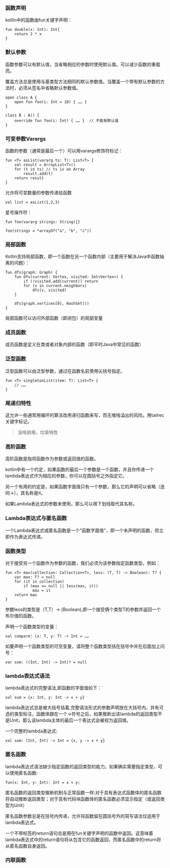 ### 函数声明
kotlin中的函数由fun关键字声明：
```
fun double(x: Int): Int{
    return 2 * x
}
```

### 默认参数
函数参数可以有默认值，当省略相应的参数时使用默认值。可以减少函数的重载亮。

覆盖方法总是使用与基类型方法相同的默认参数值。当覆盖一个带有默认参数的方法时，必须从签名中省略默认参数值。
```
open class A {
    open fun foo(i: Int = 10) { …… }
}

class B : A() {
    override fun foo(i: Int) { …… }  // 不能有默认值
}
```

### 可变参数Varargs
函数的参数（通常是最后一个）可以用varargs修饰符标记：
```
fun <T> asList(vararg ts: T): List<T> {
    val result = ArrayList<T>()
    for (t in ts) // ts is an Array
        result.add(t)
    return result
}
```
允许将可变数量的参数传递给函数
```
val list = asList(1,2,3)
```

星号操作符：
```
fun foo(vararg strings: String){}

foo(strings = *arrayOf("a", "b", "c"))
```

### 局部函数
Kotlin支持局部函数，即一个函数在另一个函数内部（主要用于解决Java中函数抽离的问题）：
```
fun dfs(graph: Graph) {
    fun dfs(current: Vertex, visited: Set<Vertex>) {
        if (!visited.add(current)) return
        for (v in current.neighbors)
            dfs(v, visited)
    }

    dfs(graph.vertices[0], HashSet())
}
```
局部函数可以访问外部函数（即闭包）的局部变量

### 成员函数
成员函数是定义在类或者对象内部的函数（即平时Java中常见的函数）

### 泛型函数
泛型函数可以由泛型参数，通过在函数名前使用尖括号指定。
```
fun <T> singletonList(item: T): List<T> {
    // ……
}
```

### 尾递归特性
这允许一些通常用循环的算法改用递归函数来写，而无堆栈溢出的风险。用tailrec关键字标记。

> 没啥卵用，垃圾特性

### 高阶函数
高阶函数是指将函数作为参数或返回值的函数。

kotlin中有一个约定，如果函数的最后一个参数是一个函数，并且你传递一个lambda表达式作为相应的参数，你可以在圆括号之外指定它。

另一个有用的约定是，如果函数字面值只有一个参数，那么它的声明可以省略（连同->），其名称是it。

如果Lambda表达式的参数未使用，那么可以用下划线取代其名称。

### Lambda表达式与匿名函数
一个Lambda表达式或匿名函数是一个"函数字面值"，即一个未声明的函数，但立即作为表达式传递。

### 函数类型
对于接受另一个函数作为参数的函数，我们必须为该参数指定函数类型。例如：
```
fun <T> max(collection: Collection<T>, less: (T, T) -> Boolean): T? {
    var max: T? = null
    for (it in collection)
        if (max == null || less(max, it))
            max = it
    return max
}
```
参数less的类型是（T,T）-> (Boolean),即一个接受俩个类型T的参数并返回一个布尔值的函数。

声明一个函数类型的变量：
```
val compare: (x: T, y: T) -> Int = ……

```
如要声明一个函数类型的可空变量，请将整个函数类型括在括号中并在后面加上问号：
```
var sum: ((Int, Int) -> Int)? = null
```

### lambda表达式语法
lambda表达式的完整语法,即函数的字面值如下：`
```
val sum = {x: Int, y: Int -> x + y}
```
lambda表达式总是被大括号括着,完整语法形式的参数声明放在大括号内，并有可选的类型标注，函数体跟在一个->符号之后，如果推断出该lambda的返回类型不是Unit，那么该lambda主体的最后一个表达式会被视为返回值。

一个完整的lambda表达式:
```
val sum: (Int, Int) -> Int = {x, y -> x + y}
```

### 匿名函数
lambda表达式语法缺少指定函数的返回类型的能力。如果确实需要指定类型，可以使用匿名函数:
```
fun(x: Int, y: Int): Int = x + y;
```

匿名函数的返回类型推断机制与正常函数一样:对于具有表达式函数体的匿名函数将自动推断返回类型；对于具有代码块函数体的匿名函数必须显示指定（或返回类型为Unit）

匿名函数参数总是在括号内传递，允许将函数留在圆括号外的简写语法仅适用于lambda表达式。

一个不带标签的return语句总是用在fun关键字声明的函数中返回。这意味着lambda表达式中的return语句将从包含它的函数返回，而匿名函数中的return将从匿名函数自身返回。

### 内联函数